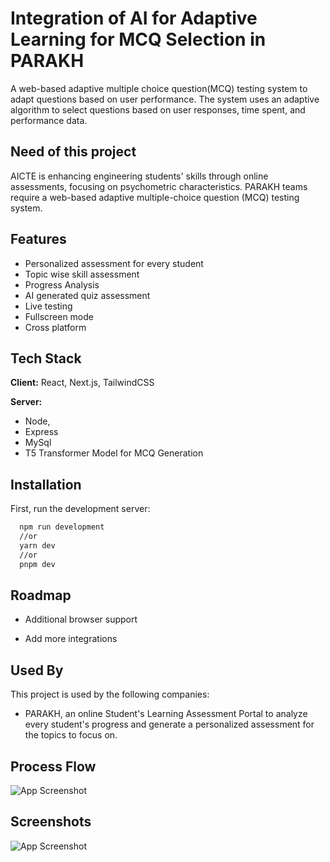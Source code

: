 
# Integration of AI for Adaptive Learning for MCQ Selection in PARAKH

A web-based adaptive multiple choice question(MCQ) testing system to adapt questions based on user performance. The system uses an adaptive algorithm to select questions based on user responses, time spent, and performance data.


## Need of this project
AICTE is enhancing engineering students' skills through online assessments, focusing on psychometric characteristics. PARAKH teams require a web-based adaptive multiple-choice question (MCQ) testing system.
## Features

-  Personalized assessment for every student
- Topic wise skill assessment
- Progress Analysis
- AI generated quiz assessment
- Live testing
- Fullscreen mode
- Cross platform


## Tech Stack

**Client:** React, Next.js, TailwindCSS

**Server:** 
- Node,
- Express 
- MySql
- T5 Transformer Model for MCQ Generation


## Installation

First, run the development server:

```bash
  npm run development
  //or 
  yarn dev
  //or
  pnpm dev
```

    
## Roadmap

- Additional browser support

- Add more integrations


## Used By

This project is used by the following companies:

- PARAKH, an online Student's Learning Assessment Portal to analyze every student's progress and generate a personalized assessment for the topics to focus on.


## Process Flow
![App Screenshot](https://paste.pics/5d9467daf94d32b1316ce6c01754f4d6)

## Screenshots

![App Screenshot](https://paste.pics/PETWU)

